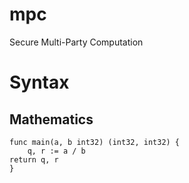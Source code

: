 # mpc
Secure Multi-Party Computation

# Syntax

## Mathematics

    func main(a, b int32) (int32, int32) {
        q, r := a / b
	return q, r
    }
